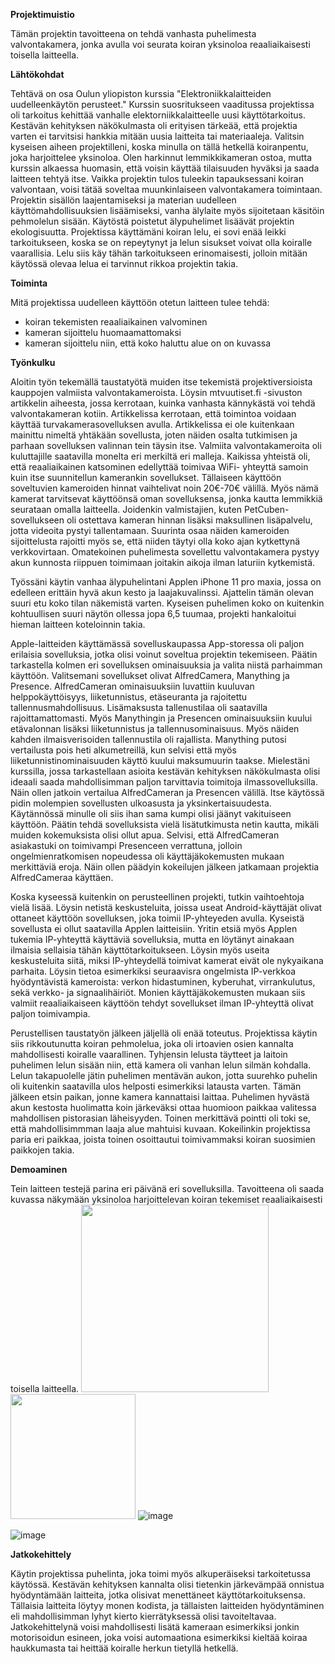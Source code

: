 **Projektimuistio**

Tämän projektin tavoitteena on tehdä vanhasta puhelimesta valvontakamera, jonka avulla voi seurata koiran yksinoloa reaaliaikaisesti toisella laitteella. 

**Lähtökohdat**

Tehtävä on osa Oulun yliopiston kurssia "Elektroniikkalaitteiden uudelleenkäytön perusteet." Kurssin suosritukseen vaaditussa projektissa oli tarkoitus kehittää vanhalle elektorniikkalaitteelle uusi käyttötarkoitus. Kestävän kehityksen näkökulmasta oli erityisen tärkeää, että projektia varten ei tarvitsisi hankkia mitään uusia laitteita tai materiaaleja. 
Valitsin kyseisen aiheen projektilleni, koska minulla on tällä hetkellä koiranpentu, joka harjoittelee yksinoloa. Olen harkinnut lemmikkikameran ostoa, mutta kurssin alkaessa huomasin, että voisin käyttää tilaisuuden hyväksi ja saada laitteen tehtyä itse. Vaikka projektin tulos tuleekin tapauksessani koiran valvontaan, voisi tätää soveltaa muunkinlaiseen valvontakamera toimintaan. Projektin sisällön laajentamiseksi ja materian uudelleen käyttömahdollisuuksien lisäämiseksi, vanha älylaite myös sijoitetaan käsitöin pehmolelun sisään. 
Käytöstä poistetut älypuhelimet lisäävät projektin ekologisuutta. Projektissa käyttämäni koiran lelu, ei sovi enää leikki tarkoitukseen, koska se on repeytynyt ja lelun sisukset voivat olla koiralle vaarallisia. Lelu siis käy tähän tarkoitukseen erinomaisesti, jolloin mitään käytössä olevaa lelua ei tarvinnut rikkoa projektin takia.

**Toiminta**

Mitä projektissa uudelleen käyttöön otetun laitteen tulee tehdä:

- koiran tekemisten reaaliaikainen valvominen
- kameran sijoittelu huomaamattomaksi
- kameran sijoittelu niin, että koko haluttu alue on on kuvassa

**Työnkulku**

Aloitin työn tekemällä taustatyötä muiden itse tekemistä projektiversioista kauppojen valmiista valvontakameroista. Löysin mtvuutiset.fi -sivuston artikkelin aiheesta, jossa kerrotaan, kuinka vanhasta kännykästä voi tehdä valvontakameran kotiin. Artikkelissa kerrotaan, että toimintoa voidaan käyttää turvakamerasovelluksen avulla. Artikkelissa ei ole kuitenkaan mainittu nimeltä yhtäkään sovellusta, joten näiden osalta tutkimisen ja parhaan sovelluksen valinnan tein täysin itse. 
Valmiita valvontakameroita oli kuluttajille saatavilla monelta eri merkiltä eri malleja. Kaikissa yhteistä oli, että reaaliaikainen katsominen edellyttää toimivaa WiFi- yhteyttä samoin kuin itse suunnitellun kamerankin sovellukset. Tällaiseen käyttöön soveltuvien kameroiden hinnat vaihtelivat noin 20€-70€ välillä. Myös nämä kamerat tarvitsevat käyttöönsä oman sovelluksensa, jonka kautta lemmikkiä seurataan omalla laitteella. Joidenkin valmistajien, kuten PetCuben-sovellukseen oli ostettava kameran hinnan lisäksi maksullinen lisäpalvelu, jotta videoita pystyi tallentamaan. Suurinta osaa näiden kameroiden sijoittelusta rajoitti myös se, että niiden täytyi olla koko ajan kytkettynä verkkovirtaan. Omatekoinen puhelimesta sovellettu valvontakamera pystyy akun kunnosta riippuen toimimaan joitakin aikoja ilman laturiin kytkemistä. 

Työssäni käytin vanhaa älypuhelintani Applen iPhone 11 pro maxia, jossa on edelleen erittäin hyvä akun kesto ja laajakuvalinssi. Ajattelin tämän olevan suuri etu koko tilan näkemistä varten. Kyseisen puhelimen koko on kuitenkin kohtuullisen suuri näytön ollessa jopa 6,5 tuumaa, projekti hankaloitui hieman laitteen koteloinnin takia. 

Apple-laitteiden käyttämässä sovelluskaupassa App-storessa oli paljon erilaisia sovelluksia, jotka olisi voinut soveltua projektin tekemiseen. Päätin tarkastella kolmen eri sovelluksen ominaisuuksia ja valita niistä parhaimman käyttöön. Valitsemani sovellukset olivat AlfredCamera, Manything ja Presence. AlfredCameran ominaisuuksiin luvattiin kuuluvan helppokäyttöisyys, liiketunnistus, etäseuranta ja rajoitettu tallennusmahdollisuus. Lisämaksusta tallenustilaa oli saatavilla rajoittamattomasti. Myös Manythingin ja Presencen ominaisuuksiin kuului etävalonnan lisäksi liiketunnistus ja tallennusominaisuus. Myös näiden kahden ilmaisverisoiden tallennustila oli rajallista. 
Manything putosi vertailusta pois heti alkumetreillä, kun selvisi että myös liiketunnistinominaisuuden käyttö kuului maksumuurin taakse. Mielestäni kurssilla, jossa tarkastellaan asioita kestävän kehityksen näkökulmasta olisi ideaali saada mahdollisimman paljon tarvittavia toimitoja ilmassovelluksilla. 
Näin ollen jatkoin vertailua AlfredCameran ja Presencen välillä. Itse käytössä pidin molempien sovellusten ulkoasusta ja yksinkertaisuudesta. Käytännössä minulle oli siis ihan sama kumpi olisi jäänyt vakituiseen käyttöön. Päätin tehdä sovelluksista vielä lisätutkimusta netin kautta, mikäli muiden kokemuksista olisi ollut apua. Selvisi, että AlfredCameran asiakastuki on toimivampi Presenceen verrattuna, jolloin ongelmienratkomisen nopeudessa oli käyttäjäkokemusten mukaan merkittäviä eroja. Näin ollen päädyin kokeilujen jälkeen jatkamaan projektia AlfredCameraa käyttäen. 

Koska kyseessä kuitenkin on perusteellinen projekti, tutkin vaihtoehtoja vielä lisää. Löysin netistä keskusteluita, joissa useat Android-käyttäjät olivat ottaneet käyttöön sovelluksen, joka toimii IP-yhteyeden avulla. Kyseistä sovellusta ei ollut saatavilla Applen laitteisiin. Yritin etsiä myös Applen tukemia IP-yhteyttä käyttäviä sovelluksia, mutta en löytänyt ainakaan ilmaisia sellaisia tähän käyttötarkoitukseen. Löysin myös useita keskusteluita siitä, miksi IP-yhteydellä toimivat kamerat eivät ole nykyaikana parhaita. Löysin tietoa esimerkiksi seuraavisra ongelmista IP-verkkoa hyödyntävistä kameroista: verkon hidastuminen, kyberuhat, virrankulutus, sekä verkko- ja signaalihäiriöt. Monien käyttäjäkokemusten mukaan siis valmiit reaaliaikaiseen käyttöön tehdyt sovellukset ilman IP-yhteyttä olivat paljon toimivampia. 

Perustellisen taustatyön jälkeen jäljellä oli enää toteutus. Projektissa käytin siis rikkoutunutta koiran pehmolelua, joka oli irtoavien osien kannalta mahdollisesti koiralle vaarallinen. Tyhjensin lelusta täytteet ja laitoin puhelimen lelun sisään niin, että kamera oli vanhan lelun silmän kohdalla. Lelun takapuolelle jätin puhelimen mentävän aukon, jotta suurehko puhelin oli kuitenkin saatavilla ulos helposti esimerkiksi latausta varten. Tämän jälkeen etsin paikan, jonne kamera kannattaisi laittaa. Puhelimen hyvästä akun kestosta huolimatta koin järkeväksi ottaa huomioon paikkaa valitessa mahdollisen pistorasian läheisyyden. Toinen merkittävä pointti oli toki se, että mahdollisimmman laaja alue mahtuisi kuvaan. Kokeilinkin projektissa paria eri paikkaa, joista toinen osoittautui toimivammaksi koiran suosimien paikkojen takia. 

**Demoaminen**

Tein laitteen testejä parina eri päivänä eri sovelluksilla. Tavoitteena oli saada kuvassa näkymään yksinoloa harjoittelevan koiran tekemiset reaaliaikaisesti toisella laitteella. 
<img src="kuva.png" width="300">
<img src="kuva.png" height="200">
![image](https://github.com/user-attachments/assets/6ba347b9-6763-4ea4-b3ba-e967fe314b4f)

![image](https://github.com/user-attachments/assets/03820354-4e97-499f-b50e-dd3d8dfba54e)



**Jatkokehittely**

Käytin projektissa puhelinta, joka toimi myös alkuperäiseksi tarkoitetussa käytössä. Kestävän kehityksen kannalta olisi tietenkin järkevämpää onnistua hyödyntämään laitteita, jotka olisivat menettäneet käyttötarkoituksensa. Tällaisia laitteita löytyy monen kodista, ja tällaisten laitteiden hyödyntäminen eli mahdollisimman lyhyt kierto kierrätyksessä olisi tavoiteltavaa. Jatkokehittelynä voisi mahdollisesti lisätä kameraan esimerkiksi jonkin motorisoidun esineen, joka voisi automaationa esimerkiksi kieltää koiraa haukkumasta tai heittää koiralle herkun tietyllä hetkellä. 


